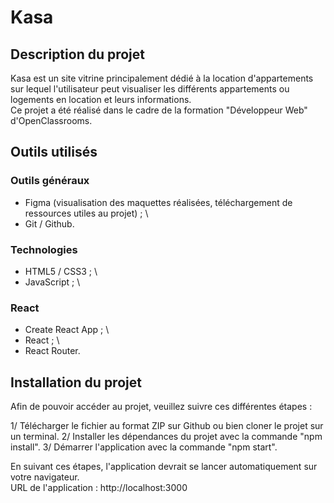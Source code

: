 # Kasa

## Description du projet

Kasa est un site vitrine principalement dédié à la location d'appartements sur lequel l'utilisateur peut visualiser les différents appartements ou logements en location et leurs informations.\
Ce projet a été réalisé dans le cadre de la formation "Développeur Web" d'OpenClassrooms.

## Outils utilisés

### Outils généraux

- Figma (visualisation des maquettes réalisées, téléchargement de ressources utiles au projet) ; \
- Git / Github.

### Technologies

- HTML5 / CSS3 ; \
- JavaScript ; \

### React

- Create React App ; \
- React ; \
- React Router.

## Installation du projet

Afin de pouvoir accéder au projet, veuillez suivre ces différentes étapes :

1/ Télécharger le fichier au format ZIP sur Github ou bien cloner le projet sur un terminal.
2/ Installer les dépendances du projet avec la commande "npm install".
3/ Démarrer l'application avec la commande "npm start".

En suivant ces étapes, l'application devrait se lancer automatiquement sur votre navigateur.\
URL de l'application : http://localhost:3000